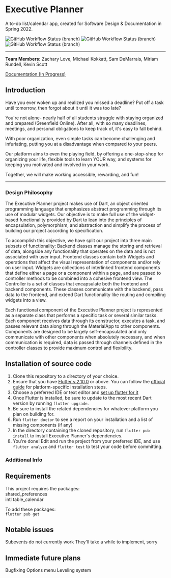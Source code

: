 # Executive Planner

A to-do list/calendar app, created for Software Design & Documentation in Spring 2022.

![GitHub Workflow Status (branch)](https://img.shields.io/github/workflow/status/delexagon/executive-planner/Executive_Planner_Tests/testing?label=Testing&style=flat-square) 
![GitHub Workflow Status (branch)](https://img.shields.io/github/workflow/status/delexagon/executive-planner/Executive_Planner_Tests/development?label=Development%20&style=flat-square)
![GitHub Workflow Status (branch)](https://img.shields.io/github/workflow/status/delexagon/executive-planner/Executive_Planner_Tests/master?label=Master&style=flat-square)


---
**Team Members:** Zachary Love, Michael Kokkatt, Sam DeMarrais, Miriam Rundell, Kevin Scott


[Documentation (In Progress)](https://executive-planner.readthedocs.io/en/latest/) 

## Introduction
Have you ever woken up and realized you missed a deadline? Put off a task until tomorrow, then forgot about it until it was too late?

You're not alone- nearly half of all students struggle with staying organized and prepared (Greenfield Online). After all, with so many deadlines, meetings, and personal obligations to keep track of, it's easy to fall behind.

With poor organization, even simple tasks can become challenging and infuriating, putting you at a disadvantage when compared to your peers. 

Our platform aims to even the playing field, by offering a one-stop-shop for organizing your life, flexible tools to learn YOUR way, and systems for keeping you motivated and involved in your work.

Together, we will make working accessible, rewarding, and fun!

---

### Design Philosophy

The Executive Planner project makes use of Dart, an object oriented programming language that emphasizes abstract programming through its use of modular widgets. Our objective is to make full use of the widget-based functionality provided by Dart to lean into the principles of encapsulation, polymorphism, and abstraction and simplify the process of building our project according to specification.

To accomplish this objective, we have split our project into three main subsets of functionality:
Backend classes manage the storing and retrieval of data, alongside any functionality that operates on the data and is not associated with user input.
Frontend classes contain both Widgets and operations that affect the visual representation of components and/or rely on user input.
Widgets are collections of interlinked frontend components that define either a page or a component within a page, and are passed to controller methods to be combined into a cohesive frontend view.
The Controller is a set of classes that encapsulate both the frontend and backend components. These classes communicate with the backend, pass data to the frontend, and extend Dart functionality like routing and compiling widgets into a view.

Each functional component of the Executive Planner project is represented as a separate class that performs a specific task or several similar tasks. Each component receives data through its constructor, executes a task, and passes relevant data along through the MaterialApp to other components. Components are designed to be largely self-encapsulated and only communicate with other components when absolutely necessary, and when communication is required, data is passed through channels defined in the controller classes to provide maximum control and flexibility.


## Installation of source code

1. Clone this repository to a directory of your choice.
2. Ensure that you have [Flutter v.2.10.0](https://flutter.dev/) or above. You can follow the [official guide](https://docs.flutter.dev/get-started/install) for platform-specific installation steps.
3. Choose a preferred IDE or text editor and [set up flutter for it](https://docs.flutter.dev/get-started/editor)
4. Once Flutter is installed, be sure to update to the most recent Dart version by running `flutter upgrade`.
5. Be sure to install the related dependencies for whatever platform you plan on building for.
6. Run `flutter doctor` to see a report on your installation and a list of missing components (if any)
7. In the directory containing the cloned repository, run `flutter pub install` to install Executive Planner's dependencies.
8. You're done! Edit and run the project from your preferred IDE, and use `flutter analyze` and `flutter test` to test your code before committing.


### Additional Info

## Requirements

This project requires the packages:    
shared_preferences  
intl
table_calendar

To add these packages:  
`flutter pub get`

## Notable issues  
Subevents do not currently work
They'll take a while to implement, sorry

## Immediate future plans  
Bugfixing
Options menu
Leveling system
